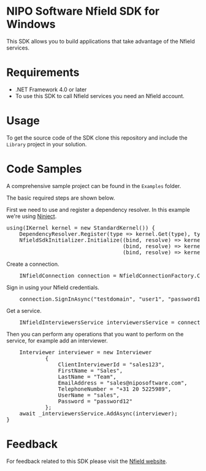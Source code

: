 <h1>NIPO Software Nfield SDK for Windows</h1>
<p>This SDK allows you to build applications that take advantage of the Nfield services.</p>
    
<h1>Requirements</h1>
<ul>
    <li>.NET Framework 4.0 or later</li>
    <li>To use this SDK to call Nfield services you need an Nfield account.</li>
</ul>

<h1>Usage</h1>
<p>To get the source code of the SDK clone this repository and include the <code>Library</code> project in your solution.</p>

<h1>Code Samples</h1>
<p>A comprehensive sample project can be found in the <code>Examples</code> folder.</p>
<p>The basic required steps are shown below.</p>
<p>First we need to use and register a dependency resolver.
In this example we're using
<a href="http://www.ninject.org/">Ninject</a>.</p>
<pre>using(IKernel kernel = new StandardKernel()) {
    DependencyResolver.Register(type => kernel.Get(type), type => kernel.GetAll(type));
    NfieldSdkInitializer.Initialize((bind, resolve) => kernel.Bind(bind).To(resolve).InTransientScope(),
                                    (bind, resolve) => kernel.Bind(bind).To(resolve).InSingletonScope(),
                                    (bind, resolve) => kernel.Bind(bind).ToConstant(resolve));
</pre>
<p>Create a connection.</p>
<pre>    INfieldConnection connection = NfieldConnectionFactory.Create(new Uri("https://manager.nfieldmr.com/"));</pre>
<p>Sign in using your Nfield credentials.</p>
<pre>    connection.SignInAsync("testdomain", "user1", "password123").Wait();</pre>
<p>Get a service.</p>
<pre>    INfieldInterviewersService interviewersService = connection.GetService<INfieldInterviewersService>();</pre>
<p>Then you can perform any operations that you want to perform on the service, for example add an interviewer.</p>
<pre>    Interviewer interviewer = new Interviewer
            {
                ClientInterviewerId = "sales123",
                FirstName = "Sales",
                LastName = "Team",
                EmailAddress = "sales@niposoftware.com",
                TelephoneNumber = "+31 20 5225989",
                UserName = "sales",
                Password = "password12"
            };
    await _interviewersService.AddAsync(interviewer);
}</pre>

<h1>Feedback</h1>
<p>For feedback related to this SDK please visit the
<a href="http://www.nfieldmr.com/contact.aspx">Nfield website</a>.</p>
